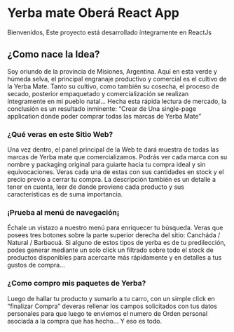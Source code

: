 # Yerba mate Oberá React App

Bienvenidos, Este proyecto está desarrollado íntegramente en ReactJs

## ¿Como nace la Idea?

Soy oriundo de la provincia de Misiones, Argentina. Aquí en esta verde y húmeda selva, el principal engranaje productivo y comercial es el cultivo de la Yerba Mate.
Tanto su cultivo, como también su cosecha, el proceso de secado, posterior empaquetado y comercialización se realizan íntegramente en mi pueblo natal…
Hecha esta rápida lectura de mercado, la conclusión es un resultado inminente:
“Crear de Una single-page application donde poder comprar todas las marcas de Yerba Mate”


### ¿Qué veras en este Sitio Web?

Una vez dentro, el panel principal de la Web te dará muestra de todas las marcas de Yerba mate que comercializamos. Podrás ver cada marca con su nombre y packaging original para guiarte hacia tu compra ideal y sin equivocaciones. Veras cada una de estas con sus cantidades en stock y el precio previo a cerrar tu compra. La descripción también es un detalle a tener en cuenta, leer de donde proviene cada producto y sus características es de suma importancia. 

### ¡Prueba al menú de navegación¡ 

Échale un vistazo a nuestro menú para enriquecer tu búsqueda. Veras que posees tres botones sobre la parte superior derecha del sitio: Cancháda / Natural / Barbacuá.
Si alguno de estos tipos de yerba es de tu predilección, podes generar mediante un solo click un filtrado sobre todo el stock de productos disponibles para acercarte más rápidamente y en detalles a tus gustos de compra…

### ¿Como compro mis paquetes de Yerba?

Luego de hallar tu producto y sumarlo a tu carro, con un simple click en “finalizar Compra” deveras rellenar los campos solicitados con tus datos personales para que luego te enviemos el numero de Orden personal asociada a la compra que has hecho… Y eso es todo.
